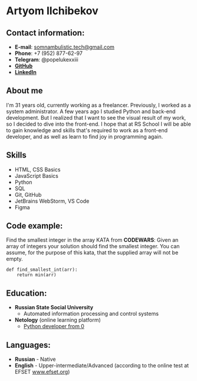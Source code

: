# Artyom Ilchibekov

## Contact information:
* **E-mail**: somnambulistic.tech@gmail.com
* **Phone**: +7 (952) 877-62-97
* **Telegram**: @popelukexxiii
* [**GitHub**](https://github.com/somnambulistic-art "GitHub profile")
* [**LinkedIn**](https://www.linkedin.com/in/artemy-ilchibekov-603473257/ "LinkedIn profile")

## About me
I'm 31 years old, currently working as a freelancer.
Previously, I worked as a system administrator.
A few years ago I studied Python and back-end development.
But I realized that I want to see the visual result of my work, so I decided to dive into the front-end.
I hope that at RS School I will be able to gain knowledge and skills that's required to work as a front-end developer,
and as well as learn to find joy in programming again.

## Skills
* HTML, CSS Basics
* JavaScript Basics
* Python
* SQL
* Git, GitHub
* JetBrains WebStorm, VS Code
* Figma

## Code example:
Find the smallest integer in the array KATA from **CODEWARS**:
Given an array of integers your solution should find the smallest integer.
You can assume, for the purpose of this kata, that the supplied array will not be empty.
```
def find_smallest_int(arr):
    return min(arr)
```

## Education:
* **Russian State Social University**
  + Automated information processing and control systems
* **Netology** (online learning platform)
  + [Python developer from 0](https://netology.ru/profile/program/pd-25 "Link to course")

## Languages:
* **Russian** - Native
* **English** - Upper-intermediate/Advanced (according to the online test at EFSET www.efset.org)
